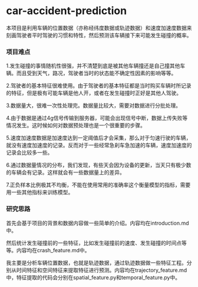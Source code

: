 # car-accident-prediction

本项目是利用车辆的位置数据（亦称经纬度数据或轨迹数据）和速度加速度数据来刻画驾驶者平时驾驶的习惯和特性，然后预测该车辆接下来可能发生碰撞的概率。

### 项目难点

1.发生碰撞的事情随机性很强，并不清楚到底是被其他车辆撞还是自己撞其他车辆。而且受到天气，路况，驾驶者当时的状态能不确定性因素的影响等等。

2.驾驶者的基本特征很难使用。由于驾驶者的基本特征都是当时购买车辆时所记录的特征，但是极有可能车辆是他人开，或者在发生碰撞时正好是其他人驾驶。

3.数据量大，很难一次性处理完。数据量比较大，需要对数据进行分批处理。

4.由于数据是通过4g信号传输到服务器，可能会出现信号中断，数据上传失败等情况发生。这时候如何对数据预处理也是一个很重要的步骤。

5.速度加速度数据是加速度达到一定阈值后才会采集，那么对于匀速行驶的车辆，就没有速度加速度的记录。反而对于一些经常急刹车急加速的车辆，速度加速度的记录会比较多一些。

6.通过数据量情况的分布，我们发现，有些天会因为设备的更新，当天只有极少数的车辆会有记录。这样就会有一些数据量上的差异。

7.正负样本比例极其不均衡，不能在使用常用的准确率这个衡量模型的指标，需要用一些其他指标来训练模型。

### 研究思路

首先会基于项目的背景和数据内容做一些简单的介绍。内容均在introduction.md中。

然后统计发生碰撞前的一些特征，比如发生碰撞前的速度、发生碰撞的时间点等等。内容均在crash_feature.md中。

我主要是分析车辆位置数据，也就是轨迹数据，通过轨迹数据做一些特征工程。分别从时间特征和空间特征来提取特征进行预测。内容均在trajectory_feature.md中，特征提取的代码会分别在spatial_feature.py和temporal_feature.py中。

